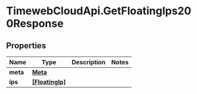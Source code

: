 # TimewebCloudApi.GetFloatingIps200Response

## Properties

Name | Type | Description | Notes
------------ | ------------- | ------------- | -------------
**meta** | [**Meta**](Meta.md) |  | 
**ips** | [**[FloatingIp]**](FloatingIp.md) |  | 


